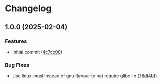 # Changelog

## 1.0.0 (2025-02-04)


### Features

* Initial commit ([4c7cc08](https://github.com/vjda/asdf-qsv/commit/4c7cc085ebbeac54a17b570b6c03130d0d94eb13))


### Bug Fixes

* Use linux-musl instead of gnu flavour to not require glibc lib ([78df4bf](https://github.com/vjda/asdf-qsv/commit/78df4bf32da4752deb24c0722c41adb5e4eb0689))
